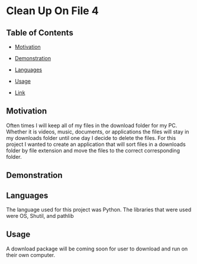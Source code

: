 # Clean Up On File 4

## Table of Contents

* [Motivation](#Motivation)

* [Demonstration](#Demonstration)

* [Languages](#Languages)

* [Usage](#Usage)

* [Link](#Link)


## Motivation

Often times I will keep all of my files in the download folder for my PC. Whether it is videos, music, documents, or applications the files will stay in my downloads folder until one day I decide to delete the files. For this project I wanted to create an application that will sort files in a downloads folder by file extension and move the files to the correct corresponding folder. 

## Demonstration





## Languages

The language used for this project was Python. The libraries that were used were OS, Shutil, and pathlib

## Usage

A download package will be coming soon for user to download and run on their own computer.
